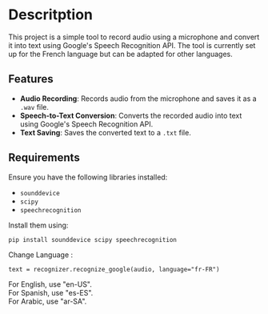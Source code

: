 # Descritption 

This project is a simple tool to record audio using a microphone and convert it into text using Google's Speech Recognition API. 
The tool is currently set up for the French language but can be adapted for other languages.


## Features
- **Audio Recording**: Records audio from the microphone and saves it as a `.wav` file.
- **Speech-to-Text Conversion**: Converts the recorded audio into text using Google's Speech Recognition API.
- **Text Saving**: Saves the converted text to a `.txt` file.

## Requirements
Ensure you have the following libraries installed:
- `sounddevice`
- `scipy`
- `speechrecognition`

Install them using:
```bash
pip install sounddevice scipy speechrecognition  
```

Change Language :
```
text = recognizer.recognize_google(audio, language="fr-FR")
```
For English, use "en-US". <br>
For Spanish, use "es-ES".<br>
For Arabic, use "ar-SA".
